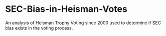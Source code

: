 # SEC-Bias-in-Heisman-Votes
An analysis of Heisman Trophy Voting since 2000 used to determine if SEC bias exists in the voting process.

